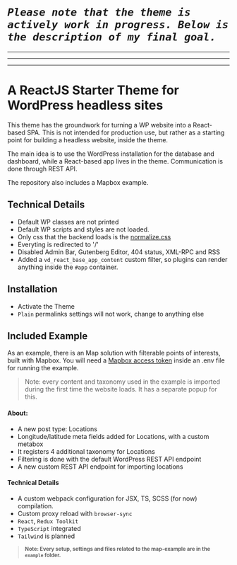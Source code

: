 # *`Please note that the theme is actively work in progress. Below is the description of my final goal.`*

---
---
---

A ReactJS Starter Theme for WordPress headless sites
===================

This theme has the groundwork for turning a WP website into a React-based SPA. This is not intended for production use, but rather as a starting point for building a headless website, inside the theme.

The main idea is to use the WordPress installation for the database and dashboard, while a React-based app lives in the theme. Communication is done through REST API.

The repository also includes a Mapbox example.

## Technical Details
- Default WP classes are not printed
- Default WP scripts and styles are not loaded.
- Only css that the backend loads is the [normalize.css](https://necolas.github.io/normalize.css/)
- Everyting is redirected to '/'
- Disabled Admin Bar, Gutenberg Editor, 404 status, XML-RPC and RSS
- Added a `vd_react_base_app_content` custom filter, so plugins can render anything inside the `#app` container.

## Installation

- Activate the Theme
- `Plain` permalinks settings will not work, change to anything else

## Included Example
As an example, there is an Map solution with filterable points of interests, built with Mapbox. 
You will need a [Mapbox access token](https://docs.mapbox.com/help/getting-started/access-tokens/) inside an .env file for running the example.

> Note: every content and taxonomy used in the example is imported during the first time the website loads. It has a separate popup for this.

#### About:
- A new post type: Locations
- Longitude/latitude meta fields added for Locations, with a custom metabox
- It registers 4 additional taxonomy for Locations
- Filtering is done with the default WordPress REST API endpoint
- A new custom REST API endpoint for importing locations

#### Technical Details
- A custom webpack configuration for JSX, TS, SCSS (for now) compilation.
- Custom proxy reload with `browser-sync`
- `React`, `Redux Toolkit`
- `TypeScript` integrated
- `Tailwind` is planned

> <small>**Note: Every setup, settings and files related to the map-example are in the `example` folder.**</small>



